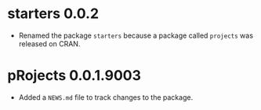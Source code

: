 # starters 0.0.2

* Renamed the package `starters` because a package called `projects` was released on CRAN.

# pRojects 0.0.1.9003

* Added a `NEWS.md` file to track changes to the package.
